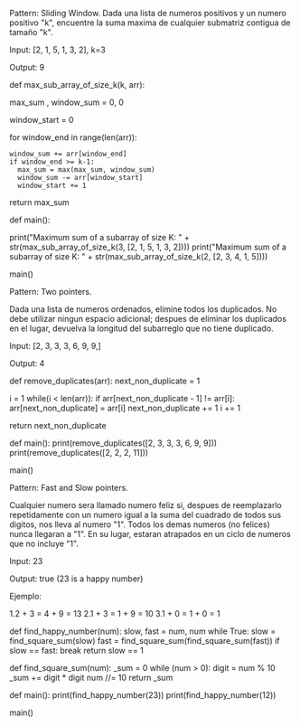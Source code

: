 Pattern: Sliding Window.
Dada una lista de numeros positivos y un numero positivo "k", encuentre la suma maxima de cualquier submatriz contigua de tamaño "k".

Input: [2, 1, 5, 1, 3, 2], k=3

Output: 9


def max_sub_array_of_size_k(k, arr):

  max_sum , window_sum = 0, 0
  
  window_start = 0
  
  for window_end in range(len(arr)):
  
    window_sum += arr[window_end] 
    if window_end >= k-1:
      max_sum = max(max_sum, window_sum)
      window_sum -= arr[window_start]
      window_start += 1
  return max_sum

def main():

  print("Maximum sum of a subarray of size K: " + str(max_sub_array_of_size_k(3, [2, 1, 5, 1, 3, 2])))
  print("Maximum sum of a subarray of size K: " + str(max_sub_array_of_size_k(2, [2, 3, 4, 1, 5])))

main()





Pattern: Two pointers.

Dada una lista de numeros ordenados, elimine todos los duplicados. No debe utilizar ningun espacio adicional; despues de eliminar los duplicados en el lugar, devuelva la longitud del subarreglo que no tiene duplicado.

Input: [2, 3, 3, 3, 6, 9, 9,]

Output: 4


def remove_duplicates(arr):
  next_non_duplicate = 1

  i = 1
  while(i < len(arr)):
    if arr[next_non_duplicate - 1] != arr[i]:
      arr[next_non_duplicate] = arr[i]
      next_non_duplicate += 1
    i += 1

  return next_non_duplicate


def main():
  print(remove_duplicates([2, 3, 3, 3, 6, 9, 9]))
  print(remove_duplicates([2, 2, 2, 11]))

main()






Pattern: Fast and Slow pointers.

Cualquier numero sera llamado numero feliz si, despues de reemplazarlo repetidamente con un numero igual a la suma del cuadrado de todos sus digitos, nos lleva al numero "1". Todos los demas numeros (no felices) nunca llegaran a "1". En su lugar, estaran atrapados en un ciclo de numeros que no incluye "1".

Input: 23

Output: true (23 is a happy number)

Ejemplo:

1.2 + 3 = 4 + 9 = 13 
2.1 + 3 = 1 + 9 = 10 
3.1 + 0 = 1 + 0 = 1


def find_happy_number(num):
  slow, fast = num, num
  while True:
    slow = find_square_sum(slow)
    fast = find_square_sum(find_square_sum(fast))
    if slow == fast:
      break
  return slow == 1 


def find_square_sum(num):
  _sum = 0
  while (num > 0):
    digit = num % 10
    _sum += digit * digit
    num //= 10
  return _sum


def main():
  print(find_happy_number(23))
  print(find_happy_number(12))

main()
